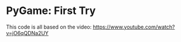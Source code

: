 # PyGame: First Try
This code is all based on the video: https://www.youtube.com/watch?v=jO6qQDNa2UY
